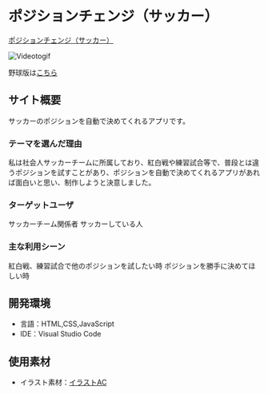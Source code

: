 # ポジションチェンジ（サッカー）

[ポジションチェンジ（サッカー）](https://thawing-lake-15472.herokuapp.com/)

![Videotogif](https://user-images.githubusercontent.com/69105145/130265539-002722cb-5ad3-41f6-b770-38a98d3e998b.gif)

野球版は[こちら](https://github.com/momose1031/position-change2)

## サイト概要

サッカーのポジションを自動で決めてくれるアプリです。


### テーマを選んだ理由

私は社会人サッカーチームに所属しており、紅白戦や練習試合等で、普段とは違うポジションを試すことがあり、ポジションを自動で決めてくれるアプリがあれば面白いと思い、制作しようと決意しました。


### ターゲットユーザ

サッカーチーム関係者
サッカーしている人

### 主な利用シーン

紅白戦、練習試合で他のポジションを試したい時
ポジションを勝手に決めてほしい時


## 開発環境

- 言語：HTML,CSS,JavaScript
- IDE：Visual Studio Code

## 使用素材
- イラスト素材：[イラストAC](https://www.ac-illust.com/)
